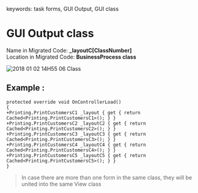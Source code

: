 ﻿keywords: task forms, GUI Output, GUI class

# GUI Output class

Name in Migrated Code: **_layoutC[ClassNumber]**  
Location in Migrated Code: **BusinessProcess class**  

![2018 01 02 14H55 06 Class](2018-01-02_14h55_06-class.jpg)

## Example :
```csdiff
protected override void OnControllerLoad()
{
+Printing.PrintCustomersC1 _layout { get { return Cached<Printing.PrintCustomersC1>(); } }
+Printing.PrintCustomersC2 _layoutC2 { get { return Cached<Printing.PrintCustomersC2>(); } }
+Printing.PrintCustomersC3 _layoutC3 { get { return Cached<Printing.PrintCustomersC3>(); } }
+Printing.PrintCustomersC4 _layoutC4 { get { return Cached<Printing.PrintCustomersC4>(); } }
+Printing.PrintCustomersC5 _layoutC5 { get { return Cached<Printing.PrintCustomersC5>(); } }
}
```

> In case there are more than one form in the same class, they will be united into the same View class
